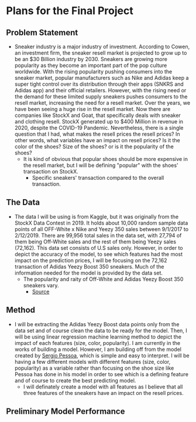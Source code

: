 # Plans for the Final Project 

## Problem Statement 
* Sneaker industry is a major industry of investment. According to Cowen, an investment firm, the sneaker resell market is projected to grow up to be an $30 Billion industry by 2030. Sneakers are growing more popularity as they become an important part of the pop culture worldwide. With the rising popularity pushing consumers into the sneaker market, popular manufacturers such as Nike and Adidas keep a super tight control over its distribution through their apps (SNKRS and Adidas app) and their official retailers. However, with the rising need or the demand for these limited supply sneakers pushes consumers to the resell market, increasing the need for a resell market. Over the years, we have been seeing a huge rise in the resell market. Now there are companies like StockX and Goat, that specifically deals with sneaker and clothing resell. StockX generated up to $400 Million in revenue in 2020, despite the COVID-19 Pandemic. Nevertheless, there is a single question that I had, what makes the resell prices the resell prices? In other words, what variables have an impact on resell prices? Is it the color of the shoes? Size of the shoes? or is it the popularity of the shoes? 
  * It is kind of obvious that popular shoes should be more expensive in the resell market, but I will be defining "popular" with the shoes' transaction on StockX.
    * Specific sneakers' transaction compared to the overall transaction. 

## The Data
* The data I will be using is from Kaggle, but it was originally from the StockX Data Contest in 2019. It holds about 10,000 random sample data points of all OFF-White x Nike and Yeezy 350 sales between 9/1/2017 to 2/12/2019. There are 99,956 total sales in the data set, with 27,794 of them being Off-White sales and the rest of them being Yeezy sales (72,162). This data set consists of U.S sales only. However, in order to depict the accuracy of the model, to see which features had the most impact on the prediction prices, I will be focusing on the 72,162 transaction of Adidas Yeezy Boost 350 sneakers. Much of the information needed for the model is provided by the data set. 
  * The popularity and raity of Off-White and Adidas Yeezy Boost 350 sneakers vary. 
    * [Source](https://www.kaggle.com/hudsonstuck/stockx-data-contest)  

## Method 
* I will be extracting the Adidas Yeezy Boost data points only from the data set and of course clean the data to be ready for the model. Then, I will be using linear regression machine learning method to depict the impact of each features (size, color, popularity). I am currently in the works of building a model. However, I am building off from the model created by [Sergio Pessoa](https://www.kaggle.com/sslp23/analyzing-yeezy-s-market), which is simple and easy to interpret. I will be having a few different models with different features (size, color, popularity) as a variable rather than focusing on the shoe size like Pessoa has done in his model in order to see which is a defining feature and of course to create the best predicting model. 
  * I will definately create a model with all features as I believe that all three features of the sneakers have an impact on the resell prices. 

## Preliminary Model Performance
